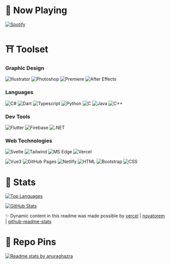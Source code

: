 # 🌌 Now Playing

[![Spotify](https://novatorem-az-21.vercel.app/api/spotify)](https://open.spotify.com/user/Az21)

# ⛩ Toolset

### Graphic Design

![Illustrator](https://img.shields.io/badge/Vector-Illustrator-FF9A00?style=flat-square&logo=adobe%20illustrator)
![Photoshop](https://img.shields.io/badge/Raster-Photoshop-31A8FF?style=flat-square&logo=adobe%20photoshop)
![Premiere](https://img.shields.io/badge/Video-Premiere%20Pro-9999FF?style=flat-square&logo=adobe%20premiere%20pro)
![After Effects](https://img.shields.io/badge/Animate-After%20Effects-9999FF?style=flat-square&logo=adobe%20after%20effects)

### Languages

![C#](https://img.shields.io/badge/Lang-C%20Sharp-95478E?style=flat-square&logo=c%20sharp&logoColor=fff)
![Dart](https://img.shields.io/badge/Lang-Dart-1EB5F5?style=flat-square&logo=dart&logoColor=fff)
![Typescript](https://img.shields.io/badge/Lang-Typescript-3178C6?style=flat-square&logo=typescript&logoColor=fff)
![Python](https://img.shields.io/badge/Lang-Python-F7BD2F?style=flat-square&logo=python&logoColor=fff)
![C](https://img.shields.io/badge/Lang-C-005597?style=flat-square&logo=c&logoColor=fff)
![Java](https://img.shields.io/badge/Lang-Java-007396?style=flat-square&logo=java)
![C++](https://img.shields.io/badge/Lang-C++-005597?style=flat-square&logo=c%2B%2B&logoColor=fff)

### Dev Tools

![Flutter](https://img.shields.io/badge/SDK-Flutter-1EB5F5?style=flat-square&logo=flutter&logoColor=fff)
![Firebase](https://img.shields.io/badge/DEV-Firebase-FFCB2D?style=flat-square&logo=firebase&logoColor=fff)
![.NET](https://img.shields.io/badge/Framework-.NET-512BD4?style=flat-square&logo=.net&logoColor=fff)

### Web Technologies

![Svelte](https://img.shields.io/badge/Framework-Svelte-F73C00?style=flat-square&logo=svelte)
![Tailwind](https://img.shields.io/badge/Library-Tailwind%20CSS-06B6D4?style=flat-square&logo=tailwind%20css)
![MS Edge](https://img.shields.io/badge/Debug-MS%20Edge-3AC769?style=flat-square&logo=microsoft%20edge)
![Vercel](https://img.shields.io/badge/Deploy-Vercel-302F2F?style=flat-square&logo=vercel)

![Vue3](https://img.shields.io/badge/Framework-Vue-3FB27F?style=flat-square&logo=vue.js)
![GitHub Pages](https://img.shields.io/badge/Deploy-Github%20Pages-302F2F?style=flat-square&logo=github)
![Netlify](https://img.shields.io/badge/Deploy-Netlify-31B5BA?style=flat-square&logo=netlify)
![HTML](https://img.shields.io/badge/Markup-HTML-E96228?style=flat-square&logo=html5)
![Bootstrap](https://img.shields.io/badge/Library-Bootstrap-533B78?style=flat-square&logo=bootstrap&logoColor=fff)
![CSS](https://img.shields.io/badge/Style-CSS-2862E9?style=flat-square&logo=css3&logoColor=3595CF)

# 🎴 Stats

[![Top Languages](https://github-readme-stats-az-21.vercel.app/api/top-langs/?username=Az-21&hide=jupyter%20notebook&langs_count=8&layout=compact&theme=tokyonight)](https://github.com/Az-21/github-readme-stats)

[![GitHub Stats](https://github-readme-stats-az-21.vercel.app/api?username=Az-21&count_private=true&show_icons=true&theme=tokyonight)](https://github.com/Az-21/github-readme-stats)

✨ Dynamic content in this readme was made possible by [vercel](https://github.com/vercel/vercel) | [novatorem](https://github.com/novatorem/novatorem) | [github-readme-stats](https://github.com/anuraghazra/github-readme-stats)

# 🌸 Repo Pins

[![Readme stats by anuraghazra](https://github-readme-stats-az-21.vercel.app/api/pin/?username=Az-21&repo=flutter-snippets&theme=tokyonight)](https://github.com/Az-21/flutter-snippets)
